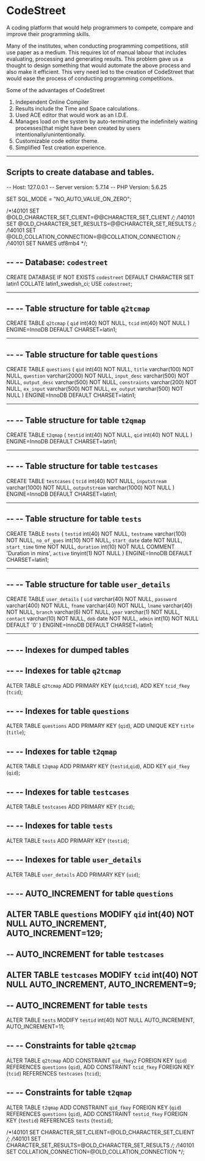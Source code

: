 # CodeStreet
A coding platform that would help programmers to compete, compare and improve their programming skills.

Many of the institutes, when conducting programming competitions, still use paper as a medium. 
This requires lot of manual labour that includes evaluating, processing and generating results. 
This problem gave us a thought to design something that would automate the above process and also make it efficient.
This very need led to the creation of CodeStreet that would ease the process of conducting programming competitions.

Some of the advantages of CodeStreet
1. Independent Online Compiler
2. Results include the Time and Space calculations.
3. Used ACE editor that would work as an I.D.E.
4. Manages load on the system by auto-terminating the indefinitely waiting processes(that might have been created by users intentionally/unintentionally.
5. Customizable code editor theme.
6. Simplified Test creation experience.

-------------------------------------------------------------------------------------------------------------------------------------------
Scripts to create database and tables.
----------------------------------------
-- Host: 127.0.0.1
-- Server version: 5.7.14
-- PHP Version: 5.6.25

SET SQL_MODE = "NO_AUTO_VALUE_ON_ZERO";


/*!40101 SET @OLD_CHARACTER_SET_CLIENT=@@CHARACTER_SET_CLIENT */;
/*!40101 SET @OLD_CHARACTER_SET_RESULTS=@@CHARACTER_SET_RESULTS */;
/*!40101 SET @OLD_COLLATION_CONNECTION=@@COLLATION_CONNECTION */;
/*!40101 SET NAMES utf8mb4 */;

--
-- Database: `codestreet`
--
CREATE DATABASE IF NOT EXISTS `codestreet` DEFAULT CHARACTER SET latin1 COLLATE latin1_swedish_ci;
USE `codestreet`;

-- --------------------------------------------------------

--
-- Table structure for table `q2tcmap`
--

CREATE TABLE `q2tcmap` (
  `qid` int(40) NOT NULL,
  `tcid` int(40) NOT NULL
) ENGINE=InnoDB DEFAULT CHARSET=latin1;

-- --------------------------------------------------------

--
-- Table structure for table `questions`
--

CREATE TABLE `questions` (
  `qid` int(40) NOT NULL,
  `title` varchar(100) NOT NULL,
  `question` varchar(2000) NOT NULL,
  `input_desc` varchar(500) NOT NULL,
  `output_desc` varchar(500) NOT NULL,
  `constraints` varchar(200) NOT NULL,
  `ex_input` varchar(500) NOT NULL,
  `ex_output` varchar(500) NOT NULL
) ENGINE=InnoDB DEFAULT CHARSET=latin1;

-- --------------------------------------------------------

--
-- Table structure for table `t2qmap`
--

CREATE TABLE `t2qmap` (
  `testid` int(40) NOT NULL,
  `qid` int(40) NOT NULL
) ENGINE=InnoDB DEFAULT CHARSET=latin1;

-- --------------------------------------------------------

--
-- Table structure for table `testcases`
--

CREATE TABLE `testcases` (
  `tcid` int(40) NOT NULL,
  `inputstream` varchar(1000) NOT NULL,
  `outputstream` varchar(1000) NOT NULL
) ENGINE=InnoDB DEFAULT CHARSET=latin1;

-- --------------------------------------------------------

--
-- Table structure for table `tests`
--

CREATE TABLE `tests` (
  `testid` int(40) NOT NULL,
  `testname` varchar(100) NOT NULL,
  `no_of_ques` int(10) NOT NULL,
  `start_date` date NOT NULL,
  `start_time` time NOT NULL,
  `duration` int(10) NOT NULL COMMENT 'Duration in mins',
  `active` tinyint(1) NOT NULL
) ENGINE=InnoDB DEFAULT CHARSET=latin1;

-- --------------------------------------------------------

--
-- Table structure for table `user_details`
--

CREATE TABLE `user_details` (
  `uid` varchar(40) NOT NULL,
  `password` varchar(400) NOT NULL,
  `fname` varchar(40) NOT NULL,
  `lname` varchar(40) NOT NULL,
  `branch` varchar(6) NOT NULL,
  `year` varchar(1) NOT NULL,
  `contact` varchar(10) NOT NULL,
  `dob` date NOT NULL,
  `admin` int(10) NOT NULL DEFAULT '0'
) ENGINE=InnoDB DEFAULT CHARSET=latin1;

-- --------------------------------------------------------

--
-- Indexes for dumped tables
--

--
-- Indexes for table `q2tcmap`
--
ALTER TABLE `q2tcmap`
  ADD PRIMARY KEY (`qid`,`tcid`),
  ADD KEY `tcid_fkey` (`tcid`);

--
-- Indexes for table `questions`
--
ALTER TABLE `questions`
  ADD PRIMARY KEY (`qid`),
  ADD UNIQUE KEY `title` (`title`);

--
-- Indexes for table `t2qmap`
--
ALTER TABLE `t2qmap`
  ADD PRIMARY KEY (`testid`,`qid`),
  ADD KEY `qid_fkey` (`qid`);

--
-- Indexes for table `testcases`
--
ALTER TABLE `testcases`
  ADD PRIMARY KEY (`tcid`);

--
-- Indexes for table `tests`
--
ALTER TABLE `tests`
  ADD PRIMARY KEY (`testid`);

--
-- Indexes for table `user_details`
--
ALTER TABLE `user_details`
  ADD PRIMARY KEY (`uid`);


--
-- AUTO_INCREMENT for table `questions`
--
ALTER TABLE `questions`
  MODIFY `qid` int(40) NOT NULL AUTO_INCREMENT, AUTO_INCREMENT=129;
--
-- AUTO_INCREMENT for table `testcases`
--
ALTER TABLE `testcases`
  MODIFY `tcid` int(40) NOT NULL AUTO_INCREMENT, AUTO_INCREMENT=9;
--
-- AUTO_INCREMENT for table `tests`
--
ALTER TABLE `tests`
  MODIFY `testid` int(40) NOT NULL AUTO_INCREMENT, AUTO_INCREMENT=11;

--
-- Constraints for table `q2tcmap`
--
ALTER TABLE `q2tcmap`
  ADD CONSTRAINT `qid_fkey2` FOREIGN KEY (`qid`) REFERENCES `questions` (`qid`),
  ADD CONSTRAINT `tcid_fkey` FOREIGN KEY (`tcid`) REFERENCES `testcases` (`tcid`);

--
-- Constraints for table `t2qmap`
--
ALTER TABLE `t2qmap`
  ADD CONSTRAINT `qid_fkey` FOREIGN KEY (`qid`) REFERENCES `questions` (`qid`),
  ADD CONSTRAINT `testid_fkey` FOREIGN KEY (`testid`) REFERENCES `tests` (`testid`);

/*!40101 SET CHARACTER_SET_CLIENT=@OLD_CHARACTER_SET_CLIENT */;
/*!40101 SET CHARACTER_SET_RESULTS=@OLD_CHARACTER_SET_RESULTS */;
/*!40101 SET COLLATION_CONNECTION=@OLD_COLLATION_CONNECTION */;
